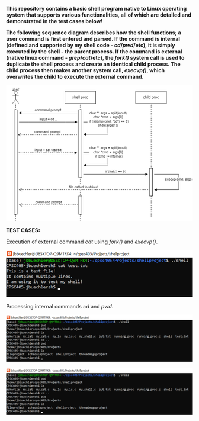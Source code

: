 **This repository contains a basic shell program native to Linux operating system
that supports various functionalities, all of which are detailed and demonstrated
in the test cases below!**

**The following sequence diagram describes how the shell functions; a user command is 
first entered and parsed. If the command is internal (defined and supported
by my shell code - *cd*/*pwd*/etc), it is simply executed by the shell - the parent process. 
If the command is external (native linux command - *grep*/*cat*/etc), the *fork()* system
call is used to duplicate the shell process and create an identical child process. The child
process then makes another system call, *execvp()*, which overwrites the child to execute
the external command.**

![img1](./images/LLdiag.drawio.png)

**TEST CASES:**

Execution of external command *cat* using *fork()* and *execvp()*.

![img1](./images/forkandexec.png)

Processing internal commands *cd* and *pwd*.

![img1](./images/cdandpwd.png)



![img1](./images/cdandpwd.png)
